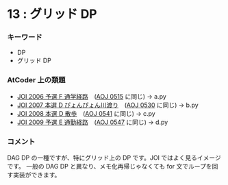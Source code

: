 # 13 : グリッド DP

### キーワード

- DP
- グリッド DP

### AtCoder 上の類題

- [JOI 2006 予選 F 通学経路](https://atcoder.jp/contests/joi2007yo/tasks/joi2007yo_f)　([AOJ 0515](http://judge.u-aizu.ac.jp/onlinejudge/description.jsp?id=0515) に同じ) -> a.py
- [JOI 2007 本選 D ぴょんぴょん川渡り](https://atcoder.jp/contests/joi2008ho/tasks/joi2008ho_d)　([AOJ 0530](http://judge.u-aizu.ac.jp/onlinejudge/description.jsp?id=0530) に同じ) -> b.py
- [JOI 2008 本選 D 散歩](https://atcoder.jp/contests/joi2009ho/tasks/joi2009ho_d)　([AOJ 0541](http://judge.u-aizu.ac.jp/onlinejudge/description.jsp?id=0541) に同じ) -> c.py
- [JOI 2009 予選 E 通勤経路](https://atcoder.jp/contests/joi2010yo/tasks/joi2010yo_e)　([AOJ 0547](http://judge.u-aizu.ac.jp/onlinejudge/description.jsp?id=0547) に同じ) -> d.py

### コメント

DAG DP の一種ですが、特にグリッド上の DP です。JOI ではよく見るイメージです。
一般の DAG DP と異なり、メモ化再帰じゃなくても for 文でループを回す実装ができます。